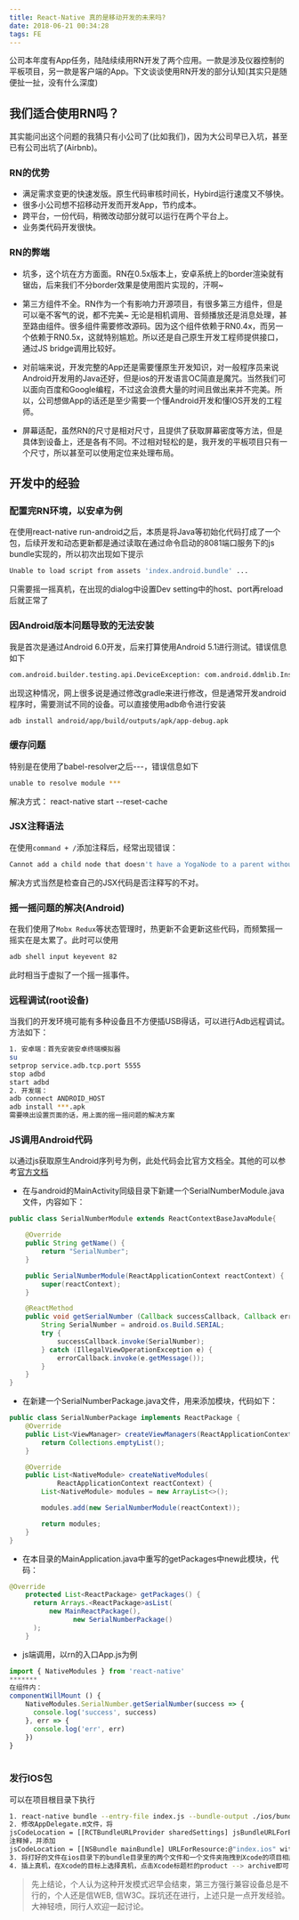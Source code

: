```yaml
---
title: React-Native 真的是移动开发的未来吗?
date: 2018-06-21 00:34:28
tags: FE
---
```


公司本年度有App任务，陆陆续续用RN开发了两个应用。一款是涉及仪器控制的平板项目，另一款是客户端的App。下文谈谈使用RN开发的部分认知(其实只是随便扯一扯，没有什么深度)

## 我们适合使用RN吗？
其实能问出这个问题的我猜只有小公司了(比如我们)，因为大公司早已入坑，甚至已有公司出坑了(Airbnb)。
### RN的优势
+ 满足需求变更的快速发版。原生代码审核时间长，Hybird运行速度又不够快。
+ 很多小公司想不招移动开发而开发App，节约成本。
+ 跨平台，一份代码，稍微改动部分就可以运行在两个平台上。
+ 业务类代码开发很快。

### RN的弊端
+ 坑多，这个坑在方方面面。RN在0.5x版本上，安卓系统上的border渲染就有锯齿，后来我们不分border效果是使用图片实现的，汗啊~

+ 第三方组件不全。RN作为一个有影响力开源项目，有很多第三方组件，但是可以毫不客气的说，都不完美~ 无论是相机调用、音频播放还是消息处理，甚至路由组件。很多组件需要修改源码。因为这个组件依赖于RN0.4x，而另一个依赖于RN0.5x，这就特别尴尬。所以还是自己原生开发工程师提供接口，通过JS bridge调用比较好。

+ 对前端来说，开发完整的App还是需要懂原生开发知识，对一般程序员来说Android开发用的Java还好，但是ios的开发语言OC简直是魔咒。当然我们可以面向百度和Google编程，不过这会浪费大量的时间且做出来并不完美。所以，公司想做App的话还是至少需要一个懂Android开发和懂IOS开发的工程师。

+ 屏幕适配，虽然RN的尺寸是相对尺寸，且提供了获取屏幕密度等方法，但是具体到设备上，还是各有不同。不过相对轻松的是，我开发的平板项目只有一个尺寸，所以甚至可以使用定位来处理布局。

## 开发中的经验
### 配置完RN环境，以安卓为例
在使用react-native run-android之后，本质是将Java等初始化代码打成了一个包，后续开发和动态更新都是通过读取在通过命令启动的8081端口服务下的js bundle实现的，所以初次出现如下提示
```bash
Unable to load script from assets 'index.android.bundle' ...
```
只需要摇一摇真机，在出现的dialog中设置Dev setting中的host、port再reload后就正常了

### 因Android版本问题导致的无法安装
我是首次是通过Android 6.0开发，后来打算使用Android 5.1进行测试。错误信息如下
```bash
com.android.builder.testing.api.DeviceException: com.android.ddmlib.InstallException: Failed to install all
```
出现这种情况，网上很多说是通过修改gradle来进行修改，但是通常开发android程序时，需要测试不同的设备。可以直接使用adb命令进行安装
```bash
adb install android/app/build/outputs/apk/app-debug.apk
```

### 缓存问题
特别是在使用了babel-resolver之后---，错误信息如下
```bash
unable to resolve module ***
```
解决方式：
react-native start --reset-cache

### JSX注释语法
在使用`command + /`添加注释后，经常出现错误：
```bash
Cannot add a child node that doesn't have a YogaNode to a parent without measure function
```
解决方式当然是检查自己的JSX代码是否注释写的不对。

### 摇一摇问题的解决(Android)
在我们使用了`Mobx Redux`等状态管理时，热更新不会更新这些代码，而频繁摇一摇实在是太累了。此时可以使用
```bash
adb shell input keyevent 82
```
此时相当于虚拟了一个摇一摇事件。

### 远程调试(root设备)
当我们的开发环境可能有多种设备且不方便插USB得话，可以进行Adb远程调试。方法如下：
```bash
1. 安卓端：首先安装安卓终端模拟器
su
setprop service.adb.tcp.port 5555
stop adbd
start adbd
2. 开发端：
adb connect ANDROID_HOST
adb install ***.apk
需要唤出设置页面的话，用上面的摇一摇问题的解决方案
```

### JS调用Android代码
以通过js获取原生Android序列号为例，此处代码会比官方文档全。其他的可以参考[官方文档](http://facebook.github.io/react-native/docs/native-modules-android)
+ 在与android的MainActivity同级目录下新建一个SerialNumberModule.java文件，内容如下：
```java
public class SerialNumberModule extends ReactContextBaseJavaModule{

    @Override
    public String getName() {
        return "SerialNumber";
    }

    public SerialNumberModule(ReactApplicationContext reactContext) {
        super(reactContext);
    }

    @ReactMethod
    public void getSerialNumber (Callback successCallback, Callback errorCallback) {
        String SerialNumber = android.os.Build.SERIAL;
        try {
            successCallback.invoke(SerialNumber);
        } catch (IllegalViewOperationException e) {
            errorCallback.invoke(e.getMessage());
        }
    }
}
```
+ 在新建一个SerialNumberPackage.java文件，用来添加模块，代码如下：
```java
public class SerialNumberPackage implements ReactPackage {
    @Override
    public List<ViewManager> createViewManagers(ReactApplicationContext reactContext) {
        return Collections.emptyList();
    }

    @Override
    public List<NativeModule> createNativeModules(
            ReactApplicationContext reactContext) {
        List<NativeModule> modules = new ArrayList<>();

        modules.add(new SerialNumberModule(reactContext));

        return modules;
    }
}

```
+ 在本目录的MainApplication.java中重写的getPackages中new此模块，代码：
```java
@Override
    protected List<ReactPackage> getPackages() {
      return Arrays.<ReactPackage>asList(
          new MainReactPackage(),
                new SerialNumberPackage()
      );
    }
```
+ js端调用，以rn的入口App.js为例
```javascript
import { NativeModules } from 'react-native'
*******
在组件内：
componentWillMount () {
    NativeModules.SerialNumber.getSerialNumber(success => {
      console.log('success', success)
    }, err => {
      console.log('err', err)
    })
}
  
```

### 发行IOS包
可以在项目根目录下执行
```bash
1. react-native bundle --entry-file index.js --bundle-output ./ios/bundle/index.ios.jsbundle --platform ios --assets-dest ./ios/bundle --dev false
2. 修改AppDelegate.m文件，将
jsCodeLocation = [[RCTBundleURLProvider sharedSettings] jsBundleURLForBundleRoot:@"index.ios" fallbackResource:nil];
注释掉，并添加
jsCodeLocation = [[NSBundle mainBundle] URLForResource:@"index.ios" withExtension:@"jsbundle"];
3. 将打好的文件在ios目录下的bundle目录里的两个文件和一个文件夹拖拽到Xcode的项目相应名字的目录下
4. 插上真机，在Xcode的目标上选择真机，点击Xcode标题栏的product --> archive即可
```

> 先上结论，个人认为这种开发模式迟早会结束，第三方强行兼容设备总是不行的，个人还是信WEB, 信W3C。踩坑还在进行，上述只是一点开发经验。大神轻喷，同行人欢迎一起讨论。